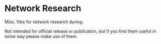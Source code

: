 # Network Research
Misc. files for network research during.  

Not intended for official release or publication, but if you find them useful in some way please make use of them.
